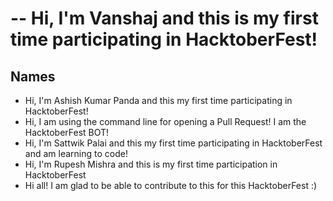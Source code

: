 
-- Hi, I'm  Vanshaj and this is my first time participating in HacktoberFest! 
=======
## Names


- Hi, I'm Ashish Kumar Panda and this my first time participating in HacktoberFest!
- Hi, I am using the command line for opening a Pull Request! I am the HacktoberFest BOT!
- Hi, I'm Sattwik Palai and this my first time participating in HacktoberFest and am learning to code!
- Hi, I'm Rupesh Mishra and this is my first time participation in HacktoberFest
- Hi all! I am glad to be able to contribute to this for this HacktoberFest :)
